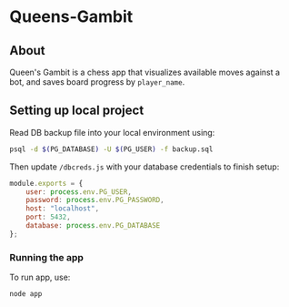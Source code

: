 # Queens-Gambit

## About
Queen's Gambit is a chess app that visualizes available moves against a bot, and saves board progress by `player_name`. 

## Setting up local project
Read DB backup file into your local environment using:
```bash
psql -d $(PG_DATABASE) -U $(PG_USER) -f backup.sql
```

Then update `/dbcreds.js` with your database credentials to finish setup:
```javascript
module.exports = {
    user: process.env.PG_USER,
    password: process.env.PG_PASSWORD,
    host: "localhost",
    port: 5432,
    database: process.env.PG_DATABASE
};
```

### Running the app
To run app, use:
```bash
node app
```

